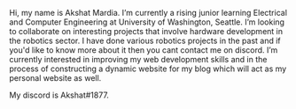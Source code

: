Hi, my name is Akshat Mardia. I’m currently a rising junior learning Electrical and Computer Engineering at University of Washington, Seattle.
I’m looking to collaborate on interesting projects that involve hardware development in the robotics sector. I have done various robotics
projects in the past and if you'd like to know more about it then you cant contact me on discord. I’m currently interested in improving
my web development skills and in the process of constructing a dynamic website for my blog which will act as my personal website as well.

My discord is Akshat#1877.
<!---
akshatmardia/akshatmardia is a ✨ special ✨ repository because its `README.md` (this file) appears on your GitHub profile.
You can click the Preview link to take a look at your changes.
--->
